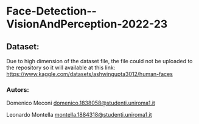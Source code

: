 # Face-Detection--VisionAndPerception-2022-23

## Dataset:
Due to high dimension of the dataset file, the file could not be uploaded to the repository so it will available at this link: https://www.kaggle.com/datasets/ashwingupta3012/human-faces


### Autors:

Domenico Meconi
domenico.1838058@studenti.uniroma1.it

Leonardo Montella
montella.1884318@studenti.uniroma1.it



